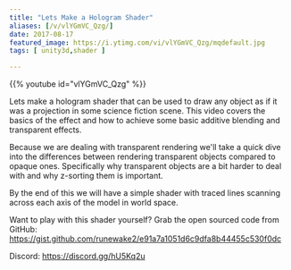 ```yaml
---
title: "Lets Make a Hologram Shader"
aliases: [/v/vlYGmVC_Qzg/]
date: 2017-08-17
featured_image: https://i.ytimg.com/vi/vlYGmVC_Qzg/mqdefault.jpg
tags: [ unity3d,shader ]

---
```


{{% youtube id="vlYGmVC_Qzg" %}}

Lets make a hologram shader that can be used to draw any object as if it was a projection in some science fiction scene. This video covers the basics of the effect and how to achieve some basic additive blending and transparent effects.

Because we are dealing with transparent rendering we'll take a quick dive into the differences between rendering transparent objects compared to opaque ones. Specifically why transparent objects are a bit harder to deal with and why z-sorting them is important.

By the end of this we will have a simple shader with traced lines scanning across each axis of the model in world space.

Want to play with this shader yourself? Grab the open sourced code from GitHub: https://gist.github.com/runewake2/e91a7a1051d6c9dfa8b44455c530f0dc

Discord: https://discord.gg/hU5Kq2u